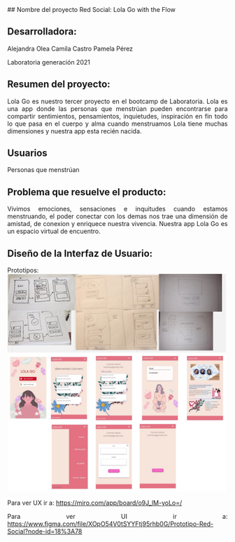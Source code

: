 <div style="text-align: justify">  
## Nombre del proyecto
Red Social: Lola Go with the Flow

## Desarrolladora:
Alejandra Olea
Camila Castro
Pamela Pérez


Laboratoria generación 2021

## Resumen del proyecto:

Lola Go es nuestro tercer proyecto en el bootcamp de Laboratoria. Lola es una app donde las personas que menstrúan pueden encontrarse para compartir sentimientos, pensamientos, inquietudes, inspiración en fin todo lo que pasa en el cuerpo y alma cuando menstruamos 
Lola tiene muchas dimensiones y nuestra app esta recién nacida.

## Usuarios 

Personas que menstrúan

## Problema que resuelve el producto:

Vivimos emociones, sensaciones e inquitudes cuando estamos menstruando, el poder conectar con los demas nos trae una dimensión de amistad, de conexion y enriquece nuestra vivencia.   Nuestra app Lola Go es un espacio virtual de encuentro. 

## Diseño de la Interfaz de Usuario:

Prototipos:
<img src="src/images/low-fi.jpeg" alt="paper-image" width="500"/>
<img src="src/images/hi-fi2.jpeg" alt="paper-image" width="500"/>

Para ver UX ir a:
https://miro.com/app/board/o9J_lM-yoLo=/

Para ver UI ir a: 
https://www.figma.com/file/XOpO54V0tSYYFtj95rhb0G/Prototipo-Red-Social?node-id=18%3A78

</div>















